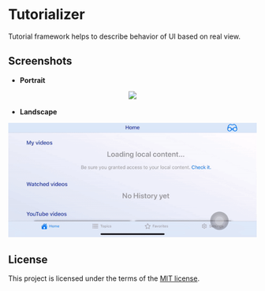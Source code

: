 # Tutorializer

Tutorial framework helps to describe behavior of UI based on real view.

## Screenshots

- **Portrait**
<p align="center">
<img src="./screenshots/portrait.gif" width="400"/>
</p>

- **Landscape**
<p align="center">
<img src="./screenshots/landscape.gif" width="812"/>
</p>

## License

This project is licensed under the terms of the [MIT license](https://github.com/MaximKomlev/Tutorializer/blob/master/LICENSE).
